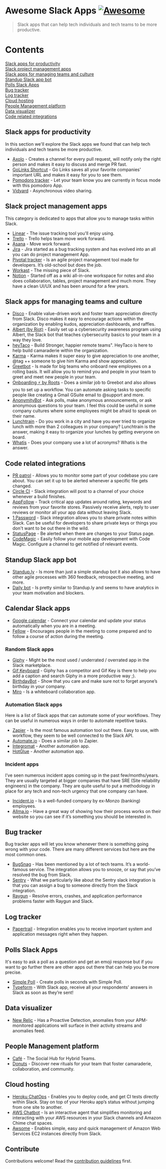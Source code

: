 # Awesome Slack Apps [![Awesome](https://awesome.re/badge.svg)](https://awesome.re)

> Slack apps that can help tech individuals and tech teams to be more productive.

# Contents

[Slack apps for productivity](#slack-apps-for-productivity) \
[Slack project management apps](#slack-project-management-apps) \
[Slack apps for managing teams and culture](#slack-apps-for-managing-teams-and-culture) \
[Standup Slack app bot](#standup-Slack-app-bot) \
[Polls Slack Apps](#polls-Slack-Apps) \
[Bug tracker](#bug-tracker) \
[Log tracker](#log-tracker) \
[Cloud hosting](#cloud-hosting) \
[People Management platform](#people-Management-platform) \
[Data visualizer](#data-visualizer) \
[Code related integrations](#code-related-integrations)

## Slack apps for productivity

In this section we'll explore the Slack apps we found that can help tech individuals and tech teams be more productive.

- [Axolo](https://axolo.co) - Creates a channel for every pull request, will notify only the right person and makes it easy to discuss and merge PR fast.
- [GoLinks Shortcut](https://slack.com/apps/A2R4SL3JB-golinks) - Go Links saves all your favorite companies' important URL and makes it easy for you to see them.
- [Pomodoro tracker](https://slack.com/apps/AV95U922V-pomodoro-tracker) - Let your team know you are currently in focus mode with this pomodoro App.
- [Vidyard](https://slack.com/apps/A0166HRL7E3-vidyard) - Asynchronous video sharing.

## Slack project management apps

This category is dedicated to apps that allow you to manage tasks within Slack.

- [Linear](https://linear.app/settings/integrations/slack) - The issue tracking tool you'll enjoy using.
- [Trello](https://slack.com/apps/A074YH40Z-trello?tab=more_info) - Trello helps team move work forward.
- [Asana](https://asana.com/) - Move work forward.
- [Jira](https://slack.com/apps/A2RPP3NFR-jira-cloud) - Jira started as a bug tracking system and has evolved into an all you can do project management App.
- [Pivotal tracker](https://www.pivotaltracker.com/) - Is an agile project management tool made for developers. It’s old-school but does the job.
- [Workast](https://www.workast.com/) - The missing piece of Slack.
- [Notion](https://notion.so) - Started off as a wiki all-in-one workspace for notes and also does collaboration, tables, project management and much more. They have a clean UI/UX and has been around for a few years.

## Slack apps for managing teams and culture

- [Disco](https://values.justdisco.com/) - Enable value-driven work and foster team appreciation directly from Slack. Disco makes it easy to encourage actions within the organization by enabling kudos, appreciation dashboards, and raffles.
- [Albert (by Riot)](https://tryriot.com/albert) - Easily set up a cybersecurity awareness program using Albert, the Slack bot that teaches cybersecurity basics to your team in a way they love.
- [heyTaco](https://www.heytaco.chat/) - Build Stronger, happier remote teams". HeyTaco is here to help build camaraderie within the organization.
- [Karma](https://karmabot.chat) - Karma makes it super easy to give appreciation to one another, @tag ++ someone to give him Karma and show appreciation.
- [Greetbot](https://slack.com/apps/A2LJCT3GR-greetbot) - Is made for big teams who onboard new employees on a rolling basis. It will allow you to remind you and people in your team to greet and meet new people in your team.
- [Onboarding ⚡ by Roots](https://slack.com/apps/A01TZRAPHDK-onboarding-by-roots) - Does a similar job to Greebot and also allows you to set up a workflow. You can automate asking tasks to specific people like creating a Gmail GSuite email to @support and more.
- [AnonymityBot](https://slack.com/apps/AH64TE3NC-anonymitybot-anonymous-feedback) - Ask polls, make anonymous announcements, or ask anonymous questions to your team. I feel this could be useful in some company cultures where some employees might be afraid to speak on their name.
- [Lunchtrain](https://slack.com/apps/A1BES823B-lunch-train) - Do you work in a city and have you ever tried to organize lunch with more than 2 colleagues in your company? Lunchtrain is the answer, making it easy to organize your lunches by getting everyone on board.
- [Whatis](https://slack.com/apps/A9M62MQ3W-whatis) - Does your company use a lot of acronyms? Whatis is the answer.

## Code related integrations

- [PR patrol](https://slack.com/apps/A9NJ21CK0-pr-patrol) - Allows you to monitor some part of your codebase you care about. You can set it up to be alerted whenever a specific file gets changed.
- [Circle CI](https://slack.com/apps/A0F7VRE7N-circleci) - Slack integration will post to a channel of your choice whenever a build finishes.
- [AppFollow](https://slack.com/apps/A0MEQBTD3-appfollow-review-updates-monitor?tab=more_info) - Track critical app updates around rating, keywords and reviews from your favorite stores. Passively receive alerts, reply to user reviews or monitor all your app data without leaving Slack.
- [1 Password](https://slack.com/apps/A81FQ3116-1password) - Slack integration allows you to share private notes within Slack. Can be useful for developers to share private keys or things you don't want to be out there in the wild.
- [StatusPage](https://slack.com/apps/A0F7VRHCL-statuspage-team-notifications) - Be alerted when there are changes to your Status page.
- [CodeMagic](https://docs.codemagic.io/) - Easily follow your mobile app development with Code Magic. Configure a channel to get notified of relevant events.

## Standup Slack app bot

- [Standup.ly](https://standuply.com/) - Is more than just a simple standup bot it also allows to have other agile processes with 360 feedback, retrospective meeting, and more.
- [Daily bot](https://www.dailybot.com/) - Is pretty similar to Standup.ly and seems to have analytics in your team motivation and blockers.

## Calendar Slack apps

- [Google calendar](https://slack.com/apps/ADZ494LHY-google-calendar) - Connect your calendar and update your status automatically when you are in a meeting.
- [Fellow](https://fellow.app/integrations/slack/) - Encourages people in the meeting to come prepared and to follow a course of action during the meeting.

### Random Slack apps

- [Giphy](https://slack.com/apps/A0F827J2C-giphy) - Might be the most used / underrated / overrated app in the Slack marketplace.
- [Gif Keyboard](https://slack.com/apps/A0FLZ2GVB-gif-keyboard) - Giphy has a competitor and Gif Key is there to help you add a caption and search Giphy in a more productive way ;).
- [BirthdayBot](https://slack.com/apps/A0QAZV90X-birthdaybot) - Show that you care and make sure not to forget anyone’s birthday in your company.
- [Miro](https://slack.com/apps/A8VK125AS-miro) - Is a whiteboard collaboration app.

### Automation Slack apps

Here is a list of Slack apps that can automate some of your workflows. They can be useful in numerous ways in order to automate repetitive tasks.

- [Zapier](https://slack.com/apps/A024R9PQM-zapier) - Is the most famous automation tool out there. Easy to use, with workflow, they seem to be well connected to the Slack API.
- [Automate.io](https://automate.io/) - Does a similar job to Zapier.
- [Integromat](https://www.integromat.com/) - Another automation app.
- [HotGlue](https://hotglue.xyz/) - Another automation app.

### Incident apps

I’ve seen numerous incident apps coming up in the past few/months/years. They are usually targeted at bigger companies that have SRE (Site reliability engineers) in the company. They are quite useful to put a methodology in place for any tech and non-tech urgency that one company can have.

- [Incident.io](https://incident.io/) - Is a well-funded company by ex-Monzo (banking) employees.
- [Allma.io](https://Allma.io) - Have a great way of showing how their process works on their website so you can see if it’s something you should be interested in.

## Bug tracker

Bug tracker apps will let you know whenever there is something going wrong with your code. There are many different services but here are the most common ones.

- [BugSnag](https://slack.com/apps/A3D2PUEHG-bugsnag) - Has been mentioned by a lot of tech teams. It’s a world-famous service. The integration allows you to snooze, or say that you’ve resolved the bug from Slack.
- [Sentry](https://sentry.io/) - What we particularly like about the Sentry slack integration is that you can assign a bug to someone directly from the Slack integration.
- [Raygun](https://slack.com/apps/A3E2CU2CC-raygun) - Resolve errors, crashes, and application performance problems faster with Raygun and Slack.

## Log tracker

- [Papertrail](https://slack.com/apps/A0F81FMT8-papertrail) - Integration enables you to receive important system and application messages right when they happen.

## Polls Slack Apps

It's easy to ask a poll as a question and get an emoji response but if you want to go further there are other apps out there that can help you be more precise.

- [Simple Poll](https://slack.com/apps/A0HFW7MR6-simple-poll?tab=more_info) - Create polls in seconds with Simple Poll.
- [Typeform](https://www.typeform.com/) - With Slack app, receive all your respondents' answers in Slack as soon as they’re sent!

## Data visualizer

- [New Relic](https://slack.com/apps/AP92KQJS3-new-relic?tab=more_info) - Has a Proactive Detection, anomalies from your APM-monitored applications will surface in their activity streams and anomalies feed.

## People Management platform

- [Café](https://slack.com/apps/A019MGGA2Q1-caf?tab=more_info) - The Social Hub
  for Hybrid Teams.
- [Donuts](https://www.donut.com/) - Discover new rituals for your team that foster camaraderie, collaboration, and community.

## Cloud hosting

- [Heroku ChatOps](https://slack.com/apps/A1QME020P-heroku-chatops?tab=more_info) - Enables you to deploy code, and get CI tests directly within Slack. Stay on top of your Heroku app’s status without jumping from one site to another.
- [AWS Chatbot](https://slack.com/apps/A6L22LZNH-aws-chatbot?tab=more_info) - Is an interactive agent that simplifies monitoring and interacting with your AWS resources in your Slack channels and Amazon Chime chat spaces.
- [Awsome](https://awsome.inellipse.com/) - Enables simple, easy and quick management of Amazon Web Services EC2 instances directly from Slack.

## Contribute

Contributions welcome! Read the [contribution guidelines](contributing.md) first.
